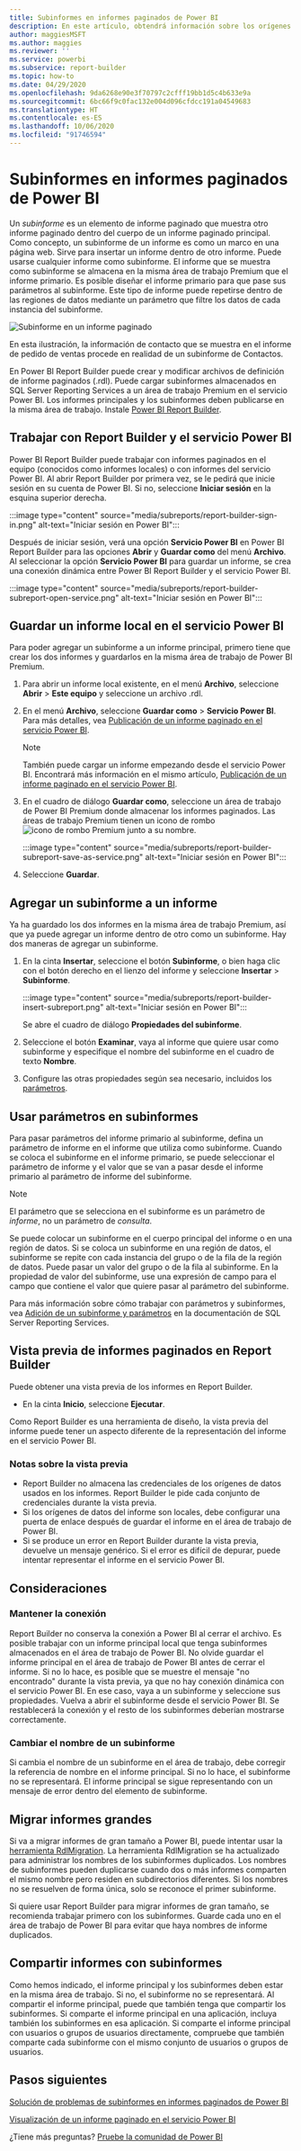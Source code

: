 ```yaml
---
title: Subinformes en informes paginados de Power BI
description: En este artículo, obtendrá información sobre los orígenes de datos admitidos para informes paginados en el servicio Power BI.
author: maggiesMSFT
ms.author: maggies
ms.reviewer: ''
ms.service: powerbi
ms.subservice: report-builder
ms.topic: how-to
ms.date: 04/29/2020
ms.openlocfilehash: 9da6268e90e3f70797c2cfff19bb1d5c4b633e9a
ms.sourcegitcommit: 6bc66f9c0fac132e004d096cfdcc191a04549683
ms.translationtype: HT
ms.contentlocale: es-ES
ms.lasthandoff: 10/06/2020
ms.locfileid: "91746594"
---
```

# <a name="subreports-in-power-bi-paginated-reports"></a>Subinformes en informes paginados de Power BI

Un *subinforme* es un elemento de informe paginado que muestra otro informe paginado dentro del cuerpo de un informe paginado principal. Como concepto, un subinforme de un informe es como un marco en una página web. Sirve para insertar un informe dentro de otro informe. Puede usarse cualquier informe como subinforme. El informe que se muestra como subinforme se almacena en la misma área de trabajo Premium que el informe primario. Es posible diseñar el informe primario para que pase sus parámetros al subinforme. Este tipo de informe puede repetirse dentro de las regiones de datos mediante un parámetro que filtre los datos de cada instancia del subinforme.  
  
 ![Subinforme en un informe paginado](media/subreports/paginated-report-subreport.png "Subinforme de informe paginado")  
  
 En esta ilustración, la información de contacto que se muestra en el informe de pedido de ventas procede en realidad de un subinforme de Contactos.  
  
En Power BI Report Builder puede crear y modificar archivos de definición de informe paginados (.rdl). Puede cargar subinformes almacenados en SQL Server Reporting Services a un área de trabajo Premium en el servicio Power BI. Los informes principales y los subinformes deben publicarse en la misma área de trabajo. Instale [Power BI Report Builder](https://aka.ms/pbireportbuilder).
  
## <a name="work-with-report-builder-and-the-power-bi-service"></a>Trabajar con Report Builder y el servicio Power BI

Power BI Report Builder puede trabajar con informes paginados en el equipo (conocidos como informes locales) o con informes del servicio Power BI.  Al abrir Report Builder por primera vez, se le pedirá que inicie sesión en su cuenta de Power BI. Si no, seleccione **Iniciar sesión** en la esquina superior derecha.

:::image type="content" source="media/subreports/report-builder-sign-in.png" alt-text="Iniciar sesión en Power BI":::

Después de iniciar sesión, verá una opción **Servicio Power BI** en Power BI Report Builder para las opciones **Abrir** y **Guardar como** del menú **Archivo**. Al seleccionar la opción **Servicio Power BI** para guardar un informe, se crea una conexión dinámica entre Power BI Report Builder y el servicio Power BI. 

:::image type="content" source="media/subreports/report-builder-subreport-open-service.png" alt-text="Iniciar sesión en Power BI":::

## <a name="save-a-local-report-to-the-power-bi-service"></a>Guardar un informe local en el servicio Power BI

Para poder agregar un subinforme a un informe principal, primero tiene que crear los dos informes y guardarlos en la misma área de trabajo de Power BI Premium. 

1. Para abrir un informe local existente, en el menú **Archivo**, seleccione **Abrir** > **Este equipo** y seleccione un archivo .rdl.  

2. En el menú **Archivo**, seleccione **Guardar como** > **Servicio Power BI**.  Para más detalles, vea [Publicación de un informe paginado en el servicio Power BI](paginated-reports-save-to-power-bi-service.md).

    > [!NOTE]
    > También puede cargar un informe empezando desde el servicio Power BI. Encontrará más información en el mismo artículo, [Publicación de un informe paginado en el servicio Power BI](paginated-reports-save-to-power-bi-service.md).

3. En el cuadro de diálogo **Guardar como**, seleccione un área de trabajo de Power BI Premium donde almacenar los informes paginados.  Las áreas de trabajo Premium tienen un icono de rombo ![icono de rombo Premium](media/subreports/report-builder-premium-diamond.png) junto a su nombre.

    :::image type="content" source="media/subreports/report-builder-subreport-save-as-service.png" alt-text="Iniciar sesión en Power BI":::

4. Seleccione **Guardar**.

## <a name="add-a-subreport-to-a-report"></a>Agregar un subinforme a un informe

Ya ha guardado los dos informes en la misma área de trabajo Premium, así que ya puede agregar un informe dentro de otro como un subinforme. Hay dos maneras de agregar un subinforme. 

1. En la cinta **Insertar**, seleccione el botón **Subinforme**, o bien haga clic con el botón derecho en el lienzo del informe y seleccione **Insertar** > **Subinforme**.

    :::image type="content" source="media/subreports/report-builder-insert-subreport.png" alt-text="Iniciar sesión en Power BI":::

    Se abre el cuadro de diálogo **Propiedades del subinforme**.  

2. Seleccione el botón **Examinar**, vaya al informe que quiere usar como subinforme y especifique el nombre del subinforme en el cuadro de texto **Nombre**.

3. Configure las otras propiedades según sea necesario, incluidos los [parámetros](#use-parameters-in-subreports).

## <a name="use-parameters-in-subreports"></a>Usar parámetros en subinformes  
 Para pasar parámetros del informe primario al subinforme, defina un parámetro de informe en el informe que utiliza como subinforme. Cuando se coloca el subinforme en el informe primario, se puede seleccionar el parámetro de informe y el valor que se van a pasar desde el informe primario al parámetro de informe del subinforme.  
  
> [!NOTE]  
> El parámetro que se selecciona en el subinforme es un parámetro de *informe*, no un parámetro de *consulta*.  
  
 Se puede colocar un subinforme en el cuerpo principal del informe o en una región de datos. Si se coloca un subinforme en una región de datos, el subinforme se repite con cada instancia del grupo o de la fila de la región de datos. Puede pasar un valor del grupo o de la fila al subinforme. En la propiedad de valor del subinforme, use una expresión de campo para el campo que contiene el valor que quiere pasar al parámetro del subinforme.  
  
 Para más información sobre cómo trabajar con parámetros y subinformes, vea [Adición de un subinforme y parámetros](/sql/reporting-services/report-design/add-a-subreport-and-parameters-report-builder-and-ssrs) en la documentación de SQL Server Reporting Services.  

## <a name="preview-paginated-reports-in-report-builder"></a>Vista previa de informes paginados en Report Builder

Puede obtener una vista previa de los informes en Report Builder.

- En la cinta **Inicio**, seleccione **Ejecutar**. 

Como Report Builder es una herramienta de diseño, la vista previa del informe puede tener un aspecto diferente de la representación del informe en el servicio Power BI.

### <a name="notes-about-previewing"></a>Notas sobre la vista previa

- Report Builder no almacena las credenciales de los orígenes de datos usados en los informes.  Report Builder le pide cada conjunto de credenciales durante la vista previa.  
- Si los orígenes de datos del informe son locales, debe configurar una puerta de enlace después de guardar el informe en el área de trabajo de Power BI.
- Si se produce un error en Report Builder durante la vista previa, devuelve un mensaje genérico.  Si el error es difícil de depurar, puede intentar representar el informe en el servicio Power BI.  

## <a name="considerations"></a>Consideraciones

### <a name="maintaining-the-connection"></a>Mantener la conexión

Report Builder no conserva la conexión a Power BI al cerrar el archivo.  Es posible trabajar con un informe principal local que tenga subinformes almacenados en el área de trabajo de Power BI. No olvide guardar el informe principal en el área de trabajo de Power BI antes de cerrar el informe.  Si no lo hace, es posible que se muestre el mensaje "no encontrado" durante la vista previa, ya que no hay conexión dinámica con el servicio Power BI.  En ese caso, vaya a un subinforme y seleccione sus propiedades.  Vuelva a abrir el subinforme desde el servicio Power BI.  Se restablecerá la conexión y el resto de los subinformes deberían mostrarse correctamente.

### <a name="renaming-a-subreport"></a>Cambiar el nombre de un subinforme

Si cambia el nombre de un subinforme en el área de trabajo, debe corregir la referencia de nombre en el informe principal. Si no lo hace, el subinforme no se representará. El informe principal se sigue representando con un mensaje de error dentro del elemento de subinforme.

## <a name="migrate-large-reports"></a>Migrar informes grandes

Si va a migrar informes de gran tamaño a Power BI, puede intentar usar la [herramienta RdlMigration](../guidance/migrate-ssrs-reports-to-power-bi.md).  La herramienta RdlMigration se ha actualizado para administrar los nombres de los subinformes duplicados.  Los nombres de subinformes pueden duplicarse cuando dos o más informes comparten el mismo nombre pero residen en subdirectorios diferentes.  Si los nombres no se resuelven de forma única, solo se reconoce el primer subinforme.

Si quiere usar Report Builder para migrar informes de gran tamaño, se recomienda trabajar primero con los subinformes. Guarde cada uno en el área de trabajo de Power BI para evitar que haya nombres de informe duplicados.

## <a name="share-reports-with-subreports"></a>Compartir informes con subinformes

Como hemos indicado, el informe principal y los subinformes deben estar en la misma área de trabajo. Si no, el subinforme no se representará. Al compartir el informe principal, puede que también tenga que compartir los subinformes. Si comparte el informe principal en una aplicación, incluya también los subinformes en esa aplicación. Si comparte el informe principal con usuarios o grupos de usuarios directamente, compruebe que también comparte cada subinforme con el mismo conjunto de usuarios o grupos de usuarios.
  
## <a name="next-steps"></a>Pasos siguientes

[Solución de problemas de subinformes en informes paginados de Power BI](subreports-troubleshoot.md)

[Visualización de un informe paginado en el servicio Power BI](../consumer/paginated-reports-view-power-bi-service.md)

¿Tiene más preguntas? [Pruebe la comunidad de Power BI](https://community.powerbi.com/)
